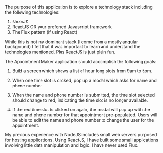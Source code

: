 The purpose of this application is to explore a technology stack including the following technologies:

1. NodeJS
2. ReactJS OR your preferred Javascript framework
3. The Flux pattern (if using React)

While this is not my dominant stack (I come from a mostly angular background) I felt that it was important to learn and understand the technologies mentioned. Plus ReactJS is just plain fun.

The Appointment Maker application should accomplish the following goals:

1. Build a screen which shows a list of hour long slots from 9am to 5pm.

2. When one time slot is clicked, pop up a modal which asks for name and phone number.

3. When the name and phone number is submitted, the time slot selected should change to red, indicating the time slot is no longer available.

4. If the red time slot is clicked on again, the modal will pop up with the name and phone number for that appointment pre-populated. Users will be able to edit the name and phone number to change the user for the appointment.


My previous experience with NodeJS includes small web servers purposed for hosting applications.
Using ReactJS, I have built some small applications involving little data manipulation and logic.
I have never used Flux.
